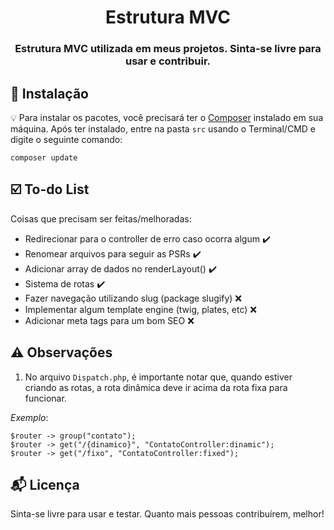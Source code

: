 
<h1 align="center">
  Estrutura MVC
</h1>

<h3 align="center">
  Estrutura MVC utilizada em meus projetos. Sinta-se livre para usar e contribuir.
</h3> 

## :rocket: Instalação

:bulb: Para instalar os pacotes, você precisará ter o [Composer](https://getcomposer.org/) instalado em sua máquina. Após ter instalado, entre na pasta `src` usando o Terminal/CMD e digite o seguinte comando:

```
composer update
```

## :ballot_box_with_check: To-do List

Coisas que precisam ser feitas/melhoradas:
  - Redirecionar para o controller de erro caso ocorra algum :heavy_check_mark:
  - Renomear arquivos para seguir as PSRs :heavy_check_mark:
  - Adicionar array de dados no renderLayout() :heavy_check_mark:
  - Sistema de rotas :heavy_check_mark:
  - Fazer navegação utilizando slug (package slugify) :x:
  - Implementar algum template engine (twig, plates, etc) :x:
  - Adicionar meta tags para um bom SEO :x:

## :warning: Observações

1. No arquivo `Dispatch.php`, é importante notar que, quando estiver criando as rotas, a rota dinâmica deve ir acima da rota fixa para funcionar.

_Exemplo_:

```
$router -> group("contato");
$router -> get("/{dinamico}", "ContatoController:dinamic");
$router -> get("/fixo", "ContatoController:fixed");
```

## :mailbox_with_mail: Licença

Sinta-se livre para usar e testar. Quanto mais pessoas contribuírem, melhor!


